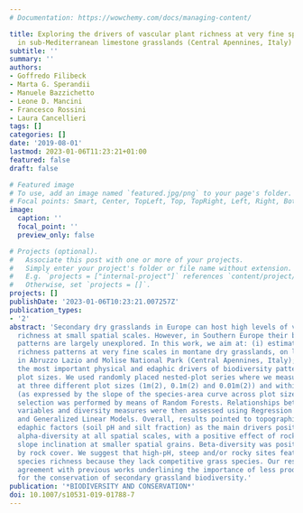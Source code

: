 ```yaml
---
# Documentation: https://wowchemy.com/docs/managing-content/

title: Exploring the drivers of vascular plant richness at very fine spatial scale
  in sub-Mediterranean limestone grasslands (Central Apennines, Italy)
subtitle: ''
summary: ''
authors:
- Goffredo Filibeck
- Marta G. Sperandii
- Manuele Bazzichetto
- Leone D. Mancini
- Francesco Rossini
- Laura Cancellieri
tags: []
categories: []
date: '2019-08-01'
lastmod: 2023-01-06T11:23:21+01:00
featured: false
draft: false

# Featured image
# To use, add an image named `featured.jpg/png` to your page's folder.
# Focal points: Smart, Center, TopLeft, Top, TopRight, Left, Right, BottomLeft, Bottom, BottomRight.
image:
  caption: ''
  focal_point: ''
  preview_only: false

# Projects (optional).
#   Associate this post with one or more of your projects.
#   Simply enter your project's folder or file name without extension.
#   E.g. `projects = ["internal-project"]` references `content/project/deep-learning/index.md`.
#   Otherwise, set `projects = []`.
projects: []
publishDate: '2023-01-06T10:23:21.007257Z'
publication_types:
- '2'
abstract: 'Secondary dry grasslands in Europe can host high levels of vascular plant
  richness at small spatial scales. However, in Southern Europe their biodiversity
  patterns are largely unexplored. In this work, we aim at: (i) estimating plant species
  richness patterns at very fine scales in montane dry grasslands, on limestone bedrock,
  in Abruzzo Lazio and Molise National Park (Central Apennines, Italy); (ii) assessing
  the most important physical and edaphic drivers of biodiversity patterns at multiple
  plot sizes. We used randomly placed nested-plot series where we measured alpha-diversity
  at three different plot sizes (1m(2), 0.1m(2) and 0.01m(2)) and within-plot beta-diversity
  (as expressed by the slope of the species-area curve across plot sizes). Variable
  selection was performed by means of Random Forests. Relationships between selected
  variables and diversity measures were then assessed using Regression Trees, Linear
  and Generalized Linear Models. Overall, results pointed to topographically-controlled
  edaphic factors (soil pH and silt fraction) as the main drivers positively influencing
  alpha-diversity at all spatial scales, with a positive effect of rock cover and
  slope inclination at smaller spatial grains. Beta-diversity was positively influenced
  by rock cover. We suggest that high-pH, steep and/or rocky sites feature higher
  species richness because they lack competitive grass species. Our results are in
  agreement with previous works underlining the importance of less productive habitats
  for the conservation of secondary grassland biodiversity.'
publication: '*BIODIVERSITY AND CONSERVATION*'
doi: 10.1007/s10531-019-01788-7
---
```


